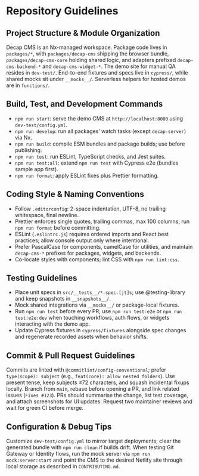 # Repository Guidelines

## Project Structure & Module Organization
Decap CMS is an Nx-managed workspace. Package code lives in `packages/*`, with `packages/decap-cms` shipping the browser bundle, `packages/decap-cms-core` holding shared logic, and adapters prefixed `decap-cms-backend-*` and `decap-cms-widget-*`. The demo site for manual QA resides in `dev-test/`. End-to-end fixtures and specs live in `cypress/`, while shared mocks sit under `__mocks__/`. Serverless helpers for hosted demos are in `functions/`.

## Build, Test, and Development Commands
- `npm run start`: serve the demo CMS at `http://localhost:8080` using `dev-test/config.yml`.
- `npm run develop`: run all packages’ watch tasks (except `decap-server`) via Nx.
- `npm run build`: compile ESM bundles and package builds; use before publishing.
- `npm run test`: run ESLint, TypeScript checks, and Jest suites.
- `npm run test:all`: extend `npm run test` with Cypress e2e (bundles sample app first).
- `npm run format`: apply ESLint fixes plus Prettier formatting.

## Coding Style & Naming Conventions
- Follow `.editorconfig`: 2-space indentation, UTF-8, no trailing whitespace, final newline.
- Prettier enforces single quotes, trailing commas, max 100 columns; run `npm run format` before committing.
- ESLint (`.eslintrc.js`) requires ordered imports and React best practices; allow console output only where intentional.
- Prefer PascalCase for components, camelCase for utilities, and maintain `decap-cms-*` prefixes for packages, widgets, and backends.
- Co-locate styles with components; lint CSS with `npm run lint:css`.

## Testing Guidelines
- Place unit specs in `src/__tests__/*.spec.[jt]s`; use @testing-library and keep snapshots in `__snapshots__/`.
- Mock shared integrations via `__mocks__/` or package-local fixtures.
- Run `npm run test` before every PR; use `npm run test:e2e` or `npm run test:e2e:dev` when touching workflows, auth flows, or widgets interacting with the demo app.
- Update Cypress fixtures in `cypress/fixtures` alongside spec changes and regenerate recorded assets when behavior shifts.

## Commit & Pull Request Guidelines
Commits are linted with `@commitlint/config-conventional`; prefer `type(scope): subject` (e.g., `feat(core): allow nested folders`). Use present tense, keep subjects ≤72 characters, and squash incidental fixups locally. Branch from `main`, rebase before opening a PR, and link related issues (`Fixes #123`). PRs should summarise the change, list test coverage, and attach screenshots for UI updates. Request two maintainer reviews and wait for green CI before merge.

## Configuration & Debug Tips
Customize `dev-test/config.yml` to mirror target deployments; clear the generated bundle with `npm run clean` if builds drift. When testing Git Gateway or Identity flows, run the mock server via `npm run mock:server:start` and point the CMS to the desired Netlify site through local storage as described in `CONTRIBUTING.md`.
